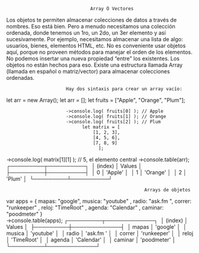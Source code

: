                                    Array Ó Vectores

Los objetos te permiten almacenar colecciones de datos a través de nombres. Eso está bien.
Pero a menudo necesitamos una colección ordenada, donde tenemos un 1ro, un 2do, un 3er elemento y así sucesivamente. 
Por ejemplo, necesitamos almacenar una lista de algo: usuarios, bienes, elementos HTML, etc.
No es conveniente usar objetos aquí, porque no proveen métodos para manejar el orden de los elementos. 
No podemos insertar una nueva propiedad “entre” los existentes. Los objetos no están hechos para eso.
Existe una estructura llamada Array (llamada en español  o matriz/vector) para almacenar colecciones ordenadas.

                          Hay dos sintaxis para crear un array vacío:

let arr = new Array();
let arr = [];
let fruits = ["Apple", "Orange", "Plum"];

                          ->console.log( fruits[0] ); // Apple
                          ->console.log( fruits[1] ); // Orange
                          ->console.log( fruits[2] ); // Plum
                                let matrix = [
                                    [1, 2, 3],
                                    [4, 5, 6],
                                    [7, 8, 9]
                                      ];

->console.log( matrix[1][1] ); // 5, el elemento central
->console.table(arr);
                                                    ┌─────────┬──────────┐ 
                                                    │ (index) │  Values  │ 
                                                    ├─────────┼──────────┤ 
                                                    │    0    │ 'Apple'  │ 
                                                    │    1    │ 'Orange' │ 
                                                    │    2    │  'Plum'  │ 
                                                    └─────────┴──────────┘ 

                                                       Arrays de objetos
var apps = {
    mapas: "google",
    musica: "youtube" ,
    radio: "ask.fm ",
    correr: "runkeeper" ,
    reloj: "TimeRoot" ,
    agenda: "Calendar" ,
    caminar: "poodmeter"
}            
->console.table(apps);
┌─────────┬─────────────┐ 
│ (index) │   Values    │ 
├─────────┼─────────────┤ 
│  mapas  │  'google'   │ 
│ musica  │  'youtube'  │ 
│  radio  │  'ask.fm '  │ 
│ correr  │ 'runkeeper' │ 
│  reloj  │ 'TimeRoot'  │ 
│ agenda  │ 'Calendar'  │ 
│ caminar │ 'poodmeter' │ 
└─────────┴─────────────┘ 

                                                       
                                                       


